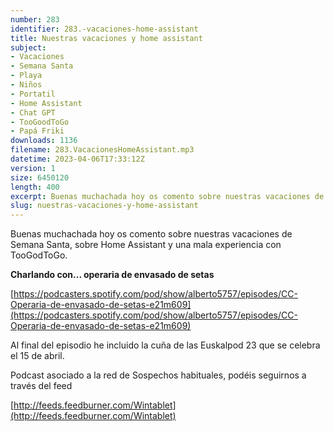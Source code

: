 ```yaml
---
number: 283
identifier: 283.-vacaciones-home-assistant
title: Nuestras vacaciones y home assistant
subject:
- Vacaciones
- Semana Santa
- Playa
- Niños
- Portatil
- Home Assistant
- Chat GPT
- TooGoodToGo
- Papá Friki
downloads: 1136
filename: 283.VacacionesHomeAssistant.mp3
datetime: 2023-04-06T17:33:12Z
version: 1
size: 6450120
length: 400
excerpt: Buenas muchachada hoy os comento sobre nuestras vacaciones de Samana Santa y sobre HomeAssistant
slug: nuestras-vacaciones-y-home-assistant
---
```

Buenas muchachada hoy os comento sobre nuestras vacaciones de Semana Santa, sobre Home Assistant y una mala experiencia con TooGodToGo.

**Charlando con... operaria de envasado de setas**

[https://podcasters.spotify.com/pod/show/alberto5757/episodes/CC-Operaria-de-envasado-de-setas-e21m609](https://podcasters.spotify.com/pod/show/alberto5757/episodes/CC-Operaria-de-envasado-de-setas-e21m609)

Al final del episodio he incluido la cuña de las Euskalpod 23 que se celebra el 15 de abril.

Podcast asociado a la red de Sospechos habituales, podéis seguirnos a través del feed

[http://feeds.feedburner.com/Wintablet](http://feeds.feedburner.com/Wintablet)